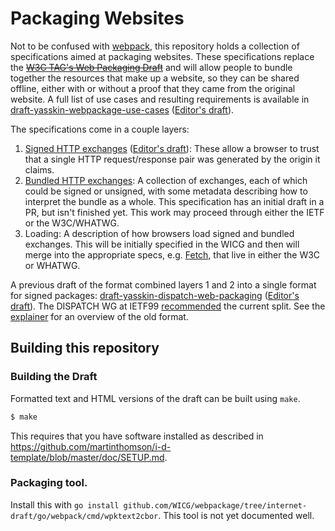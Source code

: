 # Packaging Websites

Not to be confused with [webpack](https://webpack.js.org/), this repository
holds a collection of specifications aimed at packaging websites. These
specifications replace the ~~[W3C TAG's Web Packaging
Draft](https://w3ctag.github.io/packaging-on-the-web/)~~ and will allow people
to bundle together the resources that make up a website, so they can be shared
offline, either with or without a proof that they came from the original
website. A full list of use cases and resulting requirements is available in
[draft-yasskin-webpackage-use-cases](https://tools.ietf.org/html/draft-yasskin-webpackage-use-cases)
([Editor's draft](https://wicg.github.io/webpackage/draft-yasskin-webpackage-use-cases.html)).

The specifications come in a couple layers:

1. [Signed HTTP exchanges](https://tools.ietf.org/html/draft-yasskin-http-origin-signed-responses)
   ([Editor's draft](https://wicg.github.io/webpackage/draft-yasskin-http-origin-signed-responses.html)):
   These allow a browser to trust that a single HTTP request/response pair was
   generated by the origin it claims.
1. [Bundled HTTP exchanges](https://github.com/WICG/webpackage/pull/98): A
   collection of exchanges, each of which could be signed or unsigned, with some
   metadata describing how to interpret the bundle as a whole. This
   specification has an initial draft in a PR, but isn't finished yet. This work
   may proceed through either the IETF or the W3C/WHATWG.
1. Loading: A description of how browsers load signed and bundled exchanges.
   This will be initially specified in the WICG and then will merge into the
   appropriate specs, e.g. [Fetch](https://fetch.spec.whatwg.org/), that live in
   either the W3C or WHATWG.

A previous draft of the format combined layers 1 and 2 into a single format for
signed packages:
[draft-yasskin-dispatch-web-packaging](https://tools.ietf.org/html/draft-yasskin-dispatch-web-packaging)
([Editor's draft](https://wicg.github.io/webpackage/draft-yasskin-dispatch-web-packaging.html)).
The DISPATCH WG at IETF99
[recommended](https://datatracker.ietf.org/doc/minutes-99-dispatch/) the current
split. See the [explainer](explainer.md) for an overview of the old format.

## Building this repository

### Building the Draft

Formatted text and HTML versions of the draft can be built using `make`.

```sh
$ make
```

This requires that you have software installed as described in
https://github.com/martinthomson/i-d-template/blob/master/doc/SETUP.md.

### Packaging tool.

Install this with `go install
github.com/WICG/webpackage/tree/internet-draft/go/webpack/cmd/wpktext2cbor`.
This tool is not yet documented well.
